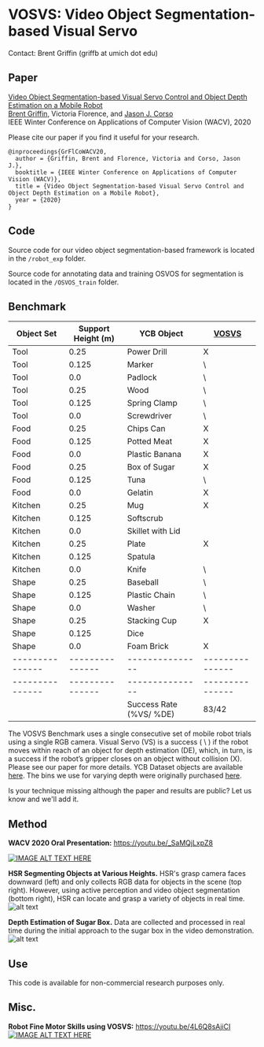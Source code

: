 # VOSVS: Video Object Segmentation-based Visual Servo

Contact: Brent Griffin (griffb at umich dot edu)

## Paper
[Video Object Segmentation-based Visual Servo Control and Object Depth Estimation on a Mobile Robot](https://openaccess.thecvf.com/content_WACV_2020/html/Griffin_Video_Object_Segmentation-based_Visual_Servo_Control_and_Object_Depth_Estimation_WACV_2020_paper.html "WACV Paper")<br />
[Brent Griffin](https://www.griffb.com), Victoria Florence, and [Jason J. Corso](http://web.eecs.umich.edu/~jjcorso/)<br />
IEEE Winter Conference on Applications of Computer Vision (WACV), 2020

Please cite our paper if you find it useful for your research.
```
@inproceedings{GrFlCoWACV20,
  author = {Griffin, Brent and Florence, Victoria and Corso, Jason J.},
  booktitle = {IEEE Winter Conference on Applications of Computer Vision (WACV)},
  title = {Video Object Segmentation-based Visual Servo Control and Object Depth Estimation on a Mobile Robot},
  year = {2020}
}
```

## Code

Source code for our video object segmentation-based framework is located in the ``/robot_exp`` folder.

Source code for annotating data and training OSVOS for segmentation is located in the ``/OSVOS_train`` folder.

## Benchmark

| Object Set | Support Height (m) | YCB Object | [VOSVS](https://openaccess.thecvf.com/content_WACV_2020/html/Griffin_Video_Object_Segmentation-based_Visual_Servo_Control_and_Object_Depth_Estimation_WACV_2020_paper.html) |
| --------------- | --------------- | --------------- | --------------- | 
| Tool | 0.25 | Power Drill | X |
| Tool | 0.125 | Marker | \\ |
| Tool | 0.0 | Padlock | \\ |
| Tool | 0.25 | Wood | \\ |
| Tool | 0.125 | Spring Clamp | \\ |
| Tool | 0.0 | Screwdriver | \\ |
| Food | 0.25 | Chips Can | X |
| Food | 0.125 | Potted Meat | X |
| Food | 0.0 | Plastic Banana | X |
| Food | 0.25 | Box of Sugar | X |
| Food | 0.125 | Tuna | \\ |
| Food | 0.0 | Gelatin | X |
| Kitchen | 0.25 | Mug | X |
| Kitchen | 0.125 | Softscrub | |
| Kitchen | 0.0 | Skillet with Lid | |
| Kitchen | 0.25 | Plate | X |
| Kitchen | 0.125 | Spatula | |
| Kitchen | 0.0 | Knife | \\ |
| Shape | 0.25 | Baseball | \\ |
| Shape | 0.125 | Plastic Chain | \\ |
| Shape | 0.0 | Washer | \\ |
| Shape | 0.25 | Stacking Cup | X |
| Shape | 0.125 | Dice | |
| Shape | 0.0 | Foam Brick | X |
| --------------- | --------------- | --------------- | --------------- | 
| --------------- | --------------- | --------------- | --------------- | 
| | | Success Rate (%VS/ %DE) | 83/42 |

The VOSVS Benchmark uses a single consecutive set of mobile robot trials using a single RGB camera. Visual Servo (VS) is a success ( \\ ) if the robot moves within reach of an object for depth estimation (DE), which, in turn, is a success if the robot’s gripper closes on an object without collision (X). Please see our paper for more details. YCB Dataset objects are available [here](https://www.ycbbenchmarks.com/). The bins we use for varying depth were originally purchased [here](https://www.amazon.com/IRIS-USA-Inc-Multi-Purpose-Plastic/dp/B07CQ9B8W3/ref=sr_1_7?ie=UTF8&qid=1547231250&sr=8-7&keywords=plastic+bins+for+toys).

Is your technique missing although the paper and results are public? Let us know and we'll add it.

## Method

__WACV 2020 Oral Presentation:__ https://youtu.be/_SaMQjLxpZ8

[![IMAGE ALT TEXT HERE](https://img.youtube.com/vi/_SaMQjLxpZ8/0.jpg)](https://www.youtube.com/watch?v=_SaMQjLxpZ8)

__HSR Segmenting Objects at Various Heights.__ HSR's grasp camera faces downward (left) and only collects RGB data for objects in the scene (top right). However, using active perception and video object segmentation (bottom right), HSR can locate and grasp a variety of objects in real time.
![alt text](https://github.com/griffbr/VOSVS/blob/master/figure/annotation_example.png "VOS-based Visual Servo Control, Active Depth Estimation, and Mobile Robot Grasping")
<br />

__Depth Estimation of Sugar Box.__ Data are collected and processed in real time during the initial approach to the sugar box in the video demonstration.
![alt text](https://github.com/griffbr/VOSVS/blob/master/figure/depth_estimation.png "Depth Estimation of Sugar Box")
<br />

## Use

This code is available for non-commercial research purposes only.

## Misc.

__Robot Fine Motor Skills using VOSVS:__ https://youtu.be/4L6Q8sAjiCI
[![IMAGE ALT TEXT HERE](https://img.youtube.com/vi/4L6Q8sAjiCI/0.jpg)](https://www.youtube.com/watch?v=4L6Q8sAjiCI)
